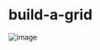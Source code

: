 # build-a-grid

![image](https://github.com/steven-positive-tran/build-a-grid/assets/56055132/f3f5d5b9-3b24-44fc-8b3e-27e20d72d550)
